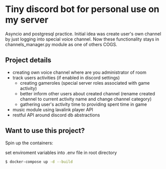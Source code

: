 # Tiny discord bot for personal use on my server

Asyncio and postgresql practice.
Initial idea was create user's own channel by just logging into special voice channel. 
Now these functionality stays in channels_manager.py module as one of others COGS.

## Project details

- creating own voice channel where are you administrator of room
- track users activities (if enabled in discord settings)
  - creating gameroles (special server roles associated with game activity)
  - better inform other users about created channel (rename created channel to current activity name and change channel category)
  - gathering user's activity time to providing spent time in game
- music module using lavalink player API
- restful API around discord db abstractions 
## Want to use this project?

Spin up the containers:

set enviroment variables into .env file in root directory

```sh
$ docker-compose up -d --build
```
